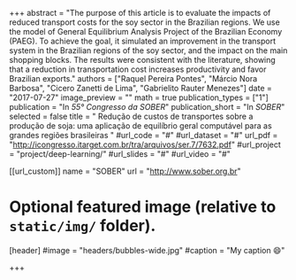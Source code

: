+++
abstract = "The purpose of this article is to evaluate the impacts of reduced transport costs for the soy sector in the Brazilian regions. We use the model of General Equilibrium Analysis Project of the Brazilian Economy (PAEG). To achieve the goal, it simulated an improvement in the transport system in the Brazilian regions of the soy sector, and the impact on the main shopping blocks. The results were consistent with the literature, showing that a reduction in transportation cost increases productivity and favor Brazilian exports."
authors = ["Raquel Pereira Pontes", "Márcio Nora Barbosa", "Cicero Zanetti de Lima", "Gabrielito Rauter Menezes"]
date = "2017-07-27"
image_preview = ""
math = true
publication_types = ["1"]
publication = "In *55° Congresso da SOBER*"
publication_short = "In *SOBER*"
selected = false
title = " Redução de custos de transportes sobre a produção de soja: uma aplicação de equilíbrio geral computável para as grandes regiões brasileiras "
#url_code = "#"
#url_dataset = "#"
url_pdf = "http://icongresso.itarget.com.br/tra/arquivos/ser.7/7632.pdf"
#url_project = "project/deep-learning/"
#url_slides = "#"
#url_video = "#"

[[url_custom]]
name = "SOBER"
url = "http://www.sober.org.br"

# Optional featured image (relative to `static/img/` folder).
[header]
#image = "headers/bubbles-wide.jpg"
#caption = "My caption :smile:"

+++
